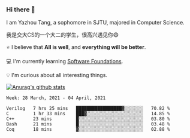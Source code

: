 ### Hi there 👋
I am Yazhou Tang, a sophomore in SJTU, majored in Computer Science.

我是交大CS的一个大二的学生，很高兴遇见你:smile:

:star: I believe that **All is well**, and **everything will be better**.

:computer: I'm currently learning [Software Foundations](https://softwarefoundations.cis.upenn.edu/).

:bulb: I'm curious about all interesting things.

[![Anurag's github stats](https://github-readme-stats.vercel.app/api?username=ADSWT518&count_private=true)](https://github.com/anuraghazra/github-readme-stats)

<!--START_SECTION:waka-->
```text
Week: 28 March, 2021 - 04 April, 2021

Verilog   7 hrs 25 mins   █████████████████▓░░░░░░░   70.82 % 
C         1 hr 33 mins    ███▓░░░░░░░░░░░░░░░░░░░░░   14.85 % 
C++       23 mins         █░░░░░░░░░░░░░░░░░░░░░░░░   03.80 % 
Bash      21 mins         █░░░░░░░░░░░░░░░░░░░░░░░░   03.48 % 
Coq       18 mins         ▓░░░░░░░░░░░░░░░░░░░░░░░░   02.88 % 
```
<!--END_SECTION:waka-->

<!--
**ADSWT518/ADSWT518** is a ✨ _special_ ✨ repository because its `README.md` (this file) appears on your GitHub profile.

Here are some ideas to get you started:

- 🔭 I’m currently working on ...
- 🌱 I’m currently learning ...
- 👯 I’m looking to collaborate on ...
- 🤔 I’m looking for help with ...
- 💬 Ask me about ...
- 📫 How to reach me: ...
- 😄 Pronouns: ...
- ⚡ Fun fact: ...
-->

